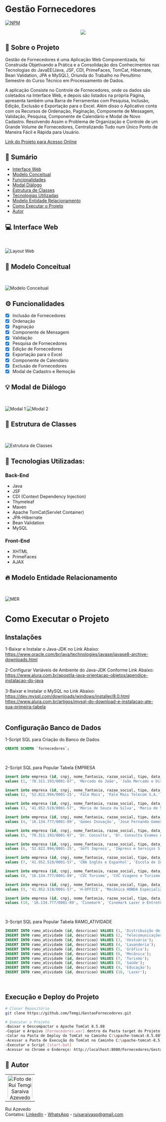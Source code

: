
# Gestão Fornecedores
[![NPM](https://img.shields.io/npm/l/react)](https://github.com/Temgi/GestaoFornecedores/blob/main/LICENSE) 

<p align="center">
<img src="https://img.shields.io/badge/STATUS-completo-blue?style=for-the-badge">
</p>

## 🧠 Sobre o Projeto
<p>Gestão de Fornecedores é uma Aplicação Web Componentizada, foi Construída Objetivando a Prática e a Consolidação dos Conhecimentos nas Tecnologias do JavaEE(Java, JSF, CDI, PrimeFaces, TomCat, Hibernate, Bean Validation, JPA e MySQL), Oriunda do Trabalho no Penultimo Semestre do Curso Técnico em Processamento de Dados.</p>

<p>A aplicação Consiste no Controle de Fornecedores, onde os dados são coletados na Interface Web, e depois são listados na própria Página, apresenta também uma Barra de Ferramentas com Pesquisa, Inclusão, Edição, Exclusão e Exportação para o Excel. Além disso o Aplicativo conta com os Recursos de Ordenação, Paginação, Componente de Messagem, Validação, Pesquisa, Componente de Calendário e Modal de Novo Cadastro. Resolvendo Assim o Problema de Organização e Controle de um Grande Volume de Fornecedores, Centralizando Tudo num Único Ponto de Maneira Fácil e Rápida para Usuário.</p>

<a href="http://app-java.ddns.net:8084/Fornecedores/GestaoEmpresas.xhtml" target="_blank" rel="noopener">Link do Projeto para Acesso Online</a>

## 📗 Sumário

* [Interface Web](#-interface-web)
* [Modelo Conceitual](#-modelo-conceitual)
* [Funcionalidades](#%EF%B8%8F-funcionalidades)
* [Modal Diálogo](#-modal-de-diálogo)
* [Estrutura de Classes](#-estrutura-de-classes)
* [Tecnologias Utilizadas](#-tecnologias-utilizadas)
* [Modelo Entidade Relacionamento](#-modelo-entidade-relacionamento) 
* [Como Executar o Projeto](#-como-executar-o-projeto)
* [Autor](#-autor)

## 💻 Interface Web
<br>

![Layout Web](https://github.com/Temgi/GestaoFornecedores/blob/main/assets/LayoutWeb2.png)

## 🎨 Modelo Conceitual
<br>

![Modelo Conceitual](https://github.com/Temgi/GestaoFornecedores/blob/main/assets/ModeloConceitual.png)

## ⚙️ Funcionalidades

- [x] Inclusão de Fornecedores
- [x] Ordenação
- [x] Paginação
- [x] Componente de Mensagem
- [x] Validação
- [x] Pesquisa de Fornecedores
- [x] Edição de Fornecedores
- [x] Exportação para o Excel
- [x] Componente de Calendário
- [x] Exclusão de Fornecedores
- [x]  Modal de Cadastro e Remoção

## 💡 Modal de Diálogo
<br>

![Modal 1](https://github.com/Temgi/GestaoFornecedores/blob/main/assets/Modal1.png) ![Modal 2](https://github.com/Temgi/GestaoFornecedores/blob/main/assets/Modal2.png)

## 🎯 Estrutura de Classes
<br>

![Estrutura de Classes](https://github.com/Temgi/GestaoFornecedores/blob/main/assets/EstruturaClasses.png)

## 🚀 Tecnologias Utilizadas:
### Back-End
<ul>
        <li> Java</li>
        <li> JSF</li>
        <li> CDI (Context Dependency Injection)</li>
        <li> Thymeleaf</li>
        <li> Maven</li>
        <li> Apache TomCat(Servlet Container)</li>
        <li> JPA-Hibernate</li>
        <li> Bean Validation</li>
        <li> MySQL</li>
</ul>

### Front-End
<ul>
        <li>XHTML</li>
        <li>PrimeFaces</li>
        <li>AJAX</li>
</ul>

## 🔥 Modelo Entidade Relacionamento
<br>

![MER](https://github.com/Temgi/GestaoFornecedores/blob/main/assets/MER.png)


# Como Executar o Projeto

## Instalações
1-Baixar e Instalar o Java-JDK no Link Abaixo:
<br>
https://www.oracle.com/br/java/technologies/javase/javase8-archive-downloads.html
<br><br>
2-Configurar Variáveis de Ambiente do Java-JDK Conforme Link Abaixo:
<br>
https://www.alura.com.br/apostila-java-orientacao-objetos/apendice-instalacao-do-java
<br><br>
3-Baixar e Instalar o MySQL no Link Abaixo:
<br>
https://dev.mysql.com/downloads/windows/installer/8.0.html
<br>
https://www.alura.com.br/artigos/mysql-do-download-e-instalacao-ate-sua-primeira-tabela
<br><br>

## Configuração Banco de Dados
1-Script SQL para Criação do Banco de Dados
~~~sql
CREATE SCHEMA `fornecedores`;
~~~
<br>

2-Script SQL para Popular Tabela EMPRESA
~~~sql
insert into empresa (id, cnpj, nome_fantasia, razao_social, tipo, data_fundacao, ramo_atividade_id)
values (1, '70.311.193/0001-87', 'Mercado do João', 'João Mercado e Distribuidor de Alimentos Ltda', 'LTDA', '2009-03-02', 1);

insert into empresa (id, cnpj, nome_fantasia, razao_social, tipo, data_fundacao, ramo_atividade_id)
values (2, '52.822.994/0001-25', 'Fale Mais', 'Fale Mais Telecom S.A.', 'SA', '1997-12-10', 2);

insert into empresa (id, cnpj, nome_fantasia, razao_social, tipo, data_fundacao, ramo_atividade_id)
values (3, '41.952.519/0001-57', 'Maria de Souza da Silva', 'Maria de Souza da Silva', 'MEI', '2014-10-15', 3);

insert into empresa (id, cnpj, nome_fantasia, razao_social, tipo, data_fundacao, ramo_atividade_id)
values (4, '16.134.777/0001-89', 'Gomes Inovação', 'José Fernando Gomes EIRELI ME', 'EIRELI', '2009-03-02', 4);

insert into empresa (id, cnpj, nome_fantasia, razao_social, tipo, data_fundacao, ramo_atividade_id)
values (5, '70.311.193/0001-87', 'Dr. Consulta', 'Dr. Consulta Exames e Consultas Ltda', 'LTDA', '2009-03-02', 8);

insert into empresa (id, cnpj, nome_fantasia, razao_social, tipo, data_fundacao, ramo_atividade_id)
values (6, '52.822.994/0001-25', 'Soft Impress', 'Impress e Serviços S.A.', 'SA', '1997-12-10', 5);

insert into empresa (id, cnpj, nome_fantasia, razao_social, tipo, data_fundacao, ramo_atividade_id)
values (7, '41.952.519/0001-57', 'CNA Inglês e Espanhol', 'Escola de Idiomas CNA', 'MEI', '2014-10-15', 9);

insert into empresa (id, cnpj, nome_fantasia, razao_social, tipo, data_fundacao, ramo_atividade_id)
values (8, '16.134.777/0001-89', 'CVC Turismo', 'CVC Viagens e Turismo EIRELI ME', 'EIRELI', '2009-03-02', 7);

insert into empresa (id, cnpj, nome_fantasia, razao_social, tipo, data_fundacao, ramo_atividade_id)
values (9, '41.952.519/0001-57', 'H-OFFICE', 'Mecânica HONDA Especializada', 'MEI', '2014-10-15', 6);

insert into empresa (id, cnpj, nome_fantasia, razao_social, tipo, data_fundacao, ramo_atividade_id)
values (10, '16.134.777/0001-89', 'Cinemark', 'Cinemark Lazer e Entretenimento EIRELI ME', 'EIRELI', '2009-03-02', 10);
~~~
<br>

3-Script SQL para Popular Tabela RAMO_ATIVIDADE
~~~sql
INSERT INTO ramo_atividade (id, descricao) VALUES (1, 'Distribuição de alimentos');
INSERT INTO ramo_atividade (id, descricao) VALUES (2, 'Telecomunicações');
INSERT INTO ramo_atividade (id, descricao) VALUES (3, 'Vestuário');
INSERT INTO ramo_atividade (id, descricao) VALUES (4, 'Lavanderia');
INSERT INTO ramo_atividade (id, descricao) VALUES (5, 'Gráfica');
INSERT INTO ramo_atividade (id, descricao) VALUES (6, 'Mecânica');
INSERT INTO ramo_atividade (id, descricao) VALUES (7, 'Turismo');
INSERT INTO ramo_atividade (id, descricao) VALUES (8, 'Saúde');
INSERT INTO ramo_atividade (id, descricao) VALUES (9, 'Educação');
INSERT INTO ramo_atividade (id, descricao) VALUES (10, 'Lazer');
~~~
<br>

## Execução e Deploy do Projeto

```bash
# Clonar Repositório
git clone https://github.com/Temgi/GestaoFornecedores.git

# Executar o Projeto
-Baixar e Descompactar o Apache TomCat 8.5.88
-Copiar o Arquivo [Fornecedores.war] dentro da Pasta target do Projeto [GestaoFornecedores]
-Colar na Pasta de Deploy do TomCat no Caminho C:\apache-tomcat-8.5.88\webapps
-Acessar a Pasta de Execução do TomCat no Caminho C:\apache-tomcat-8.5.88\bin
-Executar o Script [start.bat]
-Acessar no Chrome o Endereço: http://localhost:8080/Fornecedores/GestaoEmpresas.xhtml
```


## 📝 **Autor**

<table>
<tr>
<td align="center"><a href="https://github.com/Temgi"><img style="border-radius: 10%;" src="https://avatars.githubusercontent.com/u/8334174?v=4" width="80px;" alt="Foto de Rui Temgi Saraiva Azevedo no GitHub"/></a><br /></td>
</tr>
</table>

Rui Azevedo
<br>
Contatos:  <a href="https://www.linkedin.com/in/devruiazevedo/">LinkedIn</a> - <a href="https://wa.me/5511971973505?text=Olá.%20Estou%20Entrando%20em%20Contato%20a%20partir%20do%20Portfólio%20no%20GitHub.">WhatsApp</a> - <a href="#"> ruisaraivasp@gmail.com</a>
